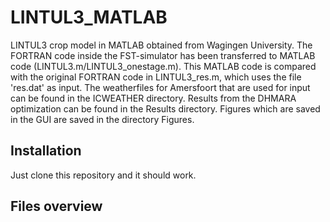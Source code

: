 # LINTUL3_MATLAB
LINTUL3 crop model in MATLAB obtained from Wagingen University. The FORTRAN code inside the FST-simulator has been transferred to MATLAB code (LINTUL3.m/LINTUL3_onestage.m). This MATLAB code is compared with the original FORTRAN code in LINTUL3_res.m, which uses the file 'res.dat' as input. The weatherfiles for Amersfoort that are used for input can be found in the ICWEATHER directory. Results from the DHMARA optimization can be found in the Results directory. Figures which are saved in the GUI are saved in the directory Figures.
## Installation
Just clone this repository and it should work.
## Files overview
